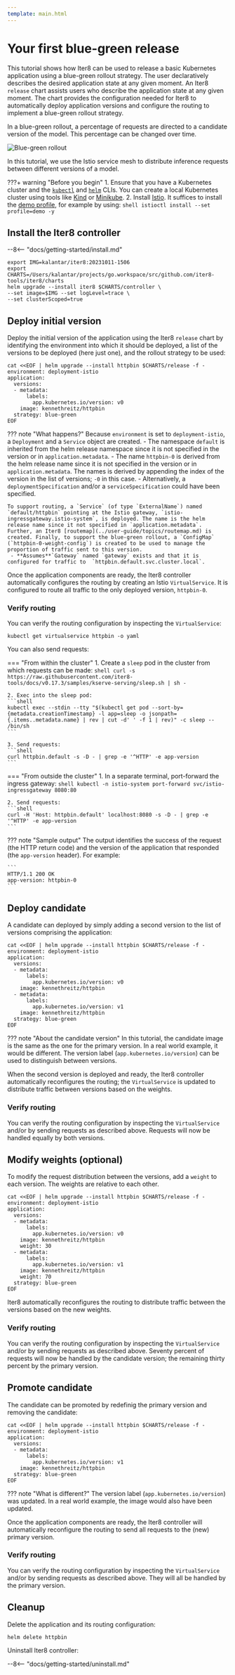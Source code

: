 ```yaml
---
template: main.html
---
```


# Your first blue-green release

This tutorial shows how Iter8 can be used to release a basic Kubernetes application using a blue-green rollout strategy. The user declaratively describes the desired application state at any given moment. An Iter8 `release` chart assists users who describe the application state at any given moment. The chart provides the configuration needed for Iter8 to automatically deploy application versions and configure the routing to implement a blue-green rollout strategy.

In a blue-green rollout, a percentage of requests are directed to a candidate version of the model. This percentage can be changed over time.

![Blue-green rollout](../tutorials/images/blue-green.png)

In this tutorial, we use the Istio service mesh to distribute inference requests between different versions of a model.

???+ warning "Before you begin"
    1. Ensure that you have a Kubernetes cluster and the [`kubectl`](https://kubernetes.io/docs/reference/kubectl/) and [`helm`](https://helm.sh/) CLIs. You can create a local Kubernetes cluster using tools like [Kind](https://kind.sigs.k8s.io/) or [Minikube](https://minikube.sigs.k8s.io/docs/).
    2. Install [Istio](https://istio.io). It suffices to install the [demo profile](https://istio.io/latest/docs/setup/getting-started/), for example by using: 
    ```shell
    istioctl install --set profile=demo -y
    ```

## Install the Iter8 controller

--8<-- "docs/getting-started/install.md"

```shell
export IMG=kalantar/iter8:20231011-1506
export CHARTS=/Users/kalantar/projects/go.workspace/src/github.com/iter8-tools/iter8/charts
helm upgrade --install iter8 $CHARTS/controller \
--set image=$IMG --set logLevel=trace \
--set clusterScoped=true
```

## Deploy initial version

Deploy the initial version of the application using the Iter8 `release` chart by identifying the environment into which it should be deployed, a list of the versions to be deployed (here just one), and the rollout strategy to be used:

```shell
cat <<EOF | helm upgrade --install httpbin $CHARTS/release -f -
environment: deployment-istio
application: 
  versions:
  - metadata:
      labels:
        app.kubernetes.io/version: v0
    image: kennethreitz/httpbin
  strategy: blue-green
EOF
```

??? note "What happens?"
    Because `environment` is set to `deployment-istio`, a `Deployment` and a `Service` object are created.
        - The namespace `default` is inherited from the helm release namespace since it is not specified in the version or in `application.metadata`.
        - The name `httpbin-0` is derived from the helm release name since it is not specified in the version or in `application.metadata`. The names is derived by appending the index of the version in the list of versions; `-0` in this case.
        - Alternatively, a `deploymentSpecification` and/or a `serviceSpecification` could have been specified.

    To support routing, a `Service` (of type `ExternalName`) named `default/httpbin` pointing at the Istio gateway, `istio-ingressgateway.istio-system`, is deployed. The name is the helm release name since it not specified in `application.metadata`. Further, an Iter8 [routemap](../user-guide/topics/routemap.md) is created. Finally, to support the blue-green rollout, a `ConfigMap` (`httpbin-0-weight-config`) is created to be used to manage the proportion of traffic sent to this version.
     - **Assumes**`Gateway` named `gateway` exists and that it is configured for traffic to  `httpbin.default.svc.cluster.local`.

Once the application components are ready, the Iter8 controller automatically configures the routing by creating an Istio `VirtualService`. It is configured to route all traffic to the only deployed version, `httpbin-0`.

### Verify routing

You can verify the routing configuration by inspecting the `VirtualService`:

```shell
kubectl get virtualservice httpbin -o yaml
```

You can also send requests:

=== "From within the cluster"
    1. Create a `sleep` pod in the cluster from which requests can be made:
    ```shell
    curl -s https://raw.githubusercontent.com/iter8-tools/docs/v0.17.3/samples/kserve-serving/sleep.sh | sh -
    ```

    2. Exec into the sleep pod:
    ```shell
    kubectl exec --stdin --tty "$(kubectl get pod --sort-by={metadata.creationTimestamp} -l app=sleep -o jsonpath={.items..metadata.name} | rev | cut -d' ' -f 1 | rev)" -c sleep -- /bin/sh
    ```

    3. Send requests:
    ```shell
    curl httpbin.default -s -D - | grep -e '^HTTP' -e app-version
    ```

=== "From outside the cluster"
    1. In a separate terminal, port-forward the ingress gateway:
    ```shell
    kubectl -n istio-system port-forward svc/istio-ingressgateway 8080:80
    ```

    2. Send requests:
    ```shell
    curl -H 'Host: httpbin.default' localhost:8080 -s -D - | grep -e '^HTTP' -e app-version
    ```

??? note "Sample output"
    The output identifies the success of the request (the HTTP return code) and the version of the application that responded (the `app-version` header). For example:

    ```
    HTTP/1.1 200 OK
    app-version: httpbin-0
    ```

## Deploy candidate

A candidate can deployed by simply adding a second version to the list of versions comprising the application:

```shell
cat <<EOF | helm upgrade --install httpbin $CHARTS/release -f -
environment: deployment-istio
application: 
  versions:
  - metadata:
      labels:
        app.kubernetes.io/version: v0
    image: kennethreitz/httpbin
  - metadata:
      labels:
        app.kubernetes.io/version: v1
    image: kennethreitz/httpbin
  strategy: blue-green
EOF
```

??? note "About the candidate version"
    In this tutorial, the candidate image is the same as the one for the primary version. In a real world example, it would be different. The version label (`app.kubernetes.io/version`) can be used to distinguish between versions.

When the second version is deployed and ready, the Iter8 controller automatically reconfigures the routing; the `VirtualService` is updated to distribute traffic between versions based on the weights.

### Verify routing

You can verify the routing configuration by inspecting the `VirtualService` and/or by sending requests as described above. Requests will now be handled equally by both versions.

## Modify weights (optional)

To modify the request distribution between the versions, add a `weight` to each version. The weights are relative to each other.

```shell
cat <<EOF | helm upgrade --install httpbin $CHARTS/release -f -
environment: deployment-istio
application: 
  versions:
  - metadata:
      labels:
        app.kubernetes.io/version: v0
    image: kennethreitz/httpbin
    weight: 30
  - metadata:
      labels:
        app.kubernetes.io/version: v1
    image: kennethreitz/httpbin
    weight: 70
  strategy: blue-green
EOF
```

Iter8 automatically reconfigures the routing to distribute traffic between the versions based on the new weights.

### Verify routing

You can verify the routing configuration by inspecting the `VirtualService` and/or by sending requests as described above. Seventy percent of requests will now be handled by the candidate version; the remaining thirty percent by the primary version.

## Promote candidate

The candidate can be promoted by redefinig the primary version and removing the candidate:

```shell
cat <<EOF | helm upgrade --install httpbin $CHARTS/release -f -
environment: deployment-istio
application: 
  versions:
  - metadata:
      labels:
        app.kubernetes.io/version: v1
    image: kennethreitz/httpbin
  strategy: blue-green
EOF
```
??? note "What is different?"
    The version label (`app.kubernetes.io/version`) was updated. In a real world example, the image would also have been updated.

Once the application components are ready, the Iter8 controller will automatically reconfigure the routing to send all requests to the (new) primary version.

### Verify routing

You can verify the routing configuration by inspecting the `VirtualService` and/or by sending requests as described above. They will all be handled by the primary version.

## Cleanup

Delete the application and its routing configuration:

```shell
helm delete httpbin
```

Uninstall Iter8 controller:

--8<-- "docs/getting-started/uninstall.md"
